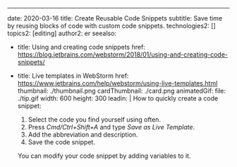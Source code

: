 ---
date: 2020-03-16
title: Create Reusable Code Snippets
subtitle: Save time by reusing blocks of code with custom code snippets.
technologies2: []
topics2: [editing]
author2: er
seealso:
- title: Using and creating code snippets
  href: https://blog.jetbrains.com/webstorm/2018/01/using-and-creating-code-snippets/
- title: Live templates in WebStorm
  href: https://www.jetbrains.com/help/webstorm/using-live-templates.html
thumbnail: ./thumbnail.png
cardThumbnail: ./card.png
animatedGif:
  file: ./tip.gif
  width: 600
  height: 300
leadin: |
  How to quickly create a code snippet:
  
    1. Select the code you find yourself using often.
    2. Press *Cmd/Ctrl+Shift+A* and type *Save as Live Template*.
    3. Add the abbreviation and description.
    4. Save the code snippet.
  
  You can modify your code snippet by adding variables to it.
